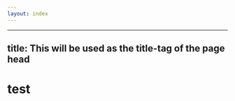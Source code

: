 ```yaml
---
layout: index
---
```


---
title: This will be used as the title-tag of the page head
---

test
====